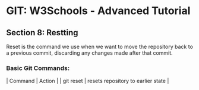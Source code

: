 
# GIT: W3Schools - Advanced Tutorial
## Section 8: Restting

Reset is the command we use when we want to move the repository back to a previous commit, discarding any changes made after that commit.

### Basic Git Commands:
| Command | Action |
| git reset <Commit Hash> | resets repository to earlier state |
